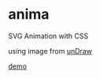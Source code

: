 # anima
SVG Animation with CSS

using image from <a href="https://undraw.co/" target="_blank">unDraw</a>

<a href="https://firhan200.github.io/anima/" target="_blank">demo</a>
